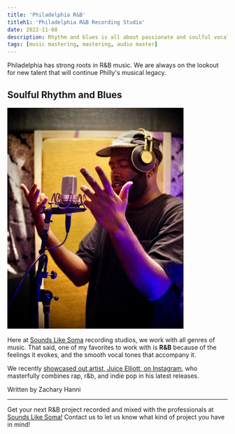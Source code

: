 ```yaml
---
title: 'Philadelphia R&B'
titleh1: 'Philadelphia R&B Recording Studio'
date: 2022-11-08
description: Rhythm and blues is all about passionate and soulful vocals. Sounds Like Soma loves our R&B artists and would love to work with more amazing local artists
tags: [music mastering, mastering, audio master]
---
```


Philadelphia has strong roots in R&B music. We are always on the lookout for new talent that will continue Philly's musical legacy.

## Soulful Rhythm and Blues

<img src="/assets/images/r&b-recording-studio-philadelphia.webp" title="R&B Recording artist Juice Elliott" alt="R&B Recording artist Juice Elliott" style="width:80%;"/>

Here at <a href="/services/recording-studios/" target="Recording Studios">Sounds Like Soma</a> recording studios, we work with all genres of music. That said, one of my favorites to work with is **R&B** because of the feelings it evokes, and the smooth vocal tones that accompany it.

We recently <a href="https://www.instagram.com/p/CjbfmX-rWPN/?hl=en" target="Instagram">showcased out artist, Juice Elliott, on Instagram</a>, who masterfully combines rap, r&b, and indie pop in his latest releases.

Written by Zachary Hanni

- - -

Get your next R&B project recorded and mixed with the professionals at <a href="/" target="More Info">Sounds Like Soma!</a> Contact us to let us know what kind of project you have in mind!

